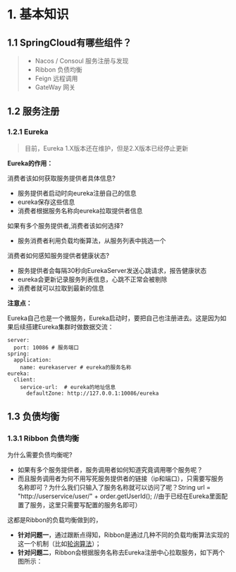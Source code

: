 # 1. 基本知识

## 1.1 SpringCloud有哪些组件？

> - Nacos / Consoul 服务注册与发现
> - Ribbon 负债均衡
> - Feign 远程调用
> - GateWay 网关

## 1.2 服务注册

### 1.2.1 **Eureka**

> 目前，Eureka 1.X版本还在维护，但是2.X版本已经停止更新

**Eureka的作用：**

消费者该如何获取服务提供者具体信息?

- 服务提供者启动时向eureka注册自己的信息
- eureka保存这些信息
- 消费者根据服务名称向eureka拉取提供者信息

如果有多个服务提供者,消费者该如何选择?

- 服务消费者利用负载均衡算法，从服务列表中挑选一个

消费者如何感知服务提供者健康状态?

- 服务提供者会每隔30秒向EurekaServer发送心跳请求，报告健康状态
- eureka会更新记录服务列表信息，心跳不正常会被剔除
- 消费者就可以拉取到最新的信息

**注意点：**

Eureka自己也是一个微服务，Eureka启动时，要把自己也注册进去。这是因为如果后续搭建Eureka集群时做数据交流：

```
server:
  port: 10086 # 服务端口
spring:
  application:
    name: eurekaserver # eureka的服务名称
eureka:
  client:
    service-url:  # eureka的地址信息
      defaultZone: http://127.0.0.1:10086/eureka
```

## 1.3 负债均衡

### 1.3.1 Ribbon 负债均衡

为什么需要负债均衡呢?

- 如果有多个服务提供者，服务调用者如何知道究竟调用哪个服务呢？
- 而且服务调用者为何不用写死服务提供者的链接（ip和端口），只需要写服务名称即可？为什么我们只输入了服务名称就可以访问了呢？String url = "http://userservice/user/" + order.getUserId(); //由于已经在Eureka里面配置了服务，这里只需要写配置的服务名即可）

这都是Ribbon的负载均衡做到的，

- **针对问题一**，通过跟断点得知，Ribbon是通过几种不同的负载均衡算法实现的这一个机制（比如[轮询算法](https://blog.csdn.net/jasonliuvip/article/details/25725541)）；
- **针对问题二**，Ribbon会根据服务名称去Eureka注册中心拉取服务，如下两个图所示：

